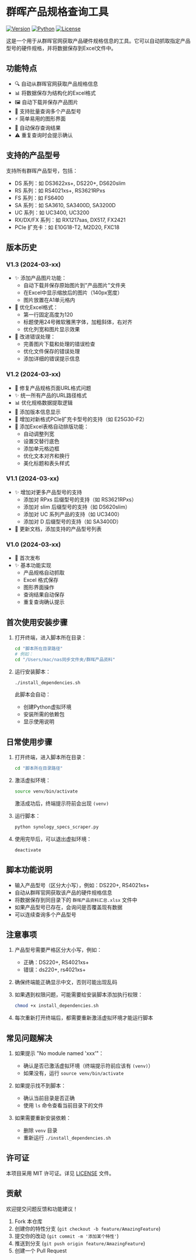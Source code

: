# 群晖产品规格查询工具

[![Version](https://img.shields.io/badge/Version-V1.3-blue.svg)](https://github.com/yourusername/synology-specs-scraper/releases/tag/V1.3)
[![Python](https://img.shields.io/badge/Python-3.8+-green.svg)](https://www.python.org/downloads/)
[![License](https://img.shields.io/badge/License-MIT-yellow.svg)](LICENSE)

这是一个用于从群晖官网获取产品硬件规格信息的工具。它可以自动抓取指定产品型号的硬件规格，并将数据保存到Excel文件中。

## 功能特点

- 🔍 自动从群晖官网获取产品规格信息
- 📊 将数据保存为结构化的Excel格式
- 🖼️ 自动下载并保存产品图片
- 🔄 支持批量查询多个产品型号
- ⚡ 简单易用的图形界面
- 💾 自动保存查询结果
- ⚠️ 重复查询时会提示确认

## 支持的产品型号

支持所有群晖产品型号，包括：
- DS 系列：如 DS3622xs+, DS220+, DS620slim
- RS 系列：如 RS4021xs+, RS3621RPxs
- FS 系列：如 FS6400
- SA 系列：如 SA3610, SA3400D, SA3200D
- UC 系列：如 UC3400, UC3200
- RX/DX/FX 系列：如 RX1217sas, DX517, FX2421
- PCIe 扩充卡：如 E10G18-T2, M2D20, FXC18

## 版本历史

### V1.3 (2024-03-xx)
- ✨ 添加产品图片功能：
  - 自动下载并保存原始图片到"产品图片"文件夹
  - 在Excel中显示缩放后的图片（140px宽度）
  - 图片放置在A1单元格内
- 💅 优化Excel格式：
  - 第一行固定高度为120
  - 标题使用24号微软雅黑字体，加粗斜体，右对齐
  - 优化列宽和图片显示效果
- 🔧 改进错误处理：
  - 完善图片下载和处理的错误检查
  - 优化文件保存的错误处理
  - 添加详细的错误提示信息

### V1.2 (2024-03-xx)
- 🔧 修复产品规格页面URL格式问题
- ✨ 统一所有产品的URL路径格式
- 📊 优化规格数据提取逻辑
- 🎯 添加版本信息显示
- 🔄 增加对新格式PCIe扩充卡型号的支持（如 E25G30-F2）
- 💅 添加Excel表格自动排版功能：
  - 自动调整列宽
  - 设置交替行底色
  - 添加单元格边框
  - 优化文本对齐和换行
  - 美化标题和表头样式

### V1.1 (2024-03-xx)
- ✨ 增加对更多产品型号的支持
  - 添加对 RPxs 后缀型号的支持（如 RS3621RPxs）
  - 添加对 slim 后缀型号的支持（如 DS620slim）
  - 添加对 UC 系列产品的支持（如 UC3400）
  - 添加对 D 后缀型号的支持（如 SA3400D）
- 📝 更新文档，添加支持的产品型号列表

### V1.0 (2024-03-xx)
- 🎉 首次发布
- ✨ 基本功能实现
  - 产品规格自动抓取
  - Excel 格式保存
  - 图形界面操作
  - 查询结果自动保存
  - 重复查询确认提示

## 首次使用安装步骤

1. 打开终端，进入脚本所在目录：
   ```bash
   cd "脚本所在目录路径"
   # 例如：
   cd "/Users/mac/nas同步文件夹/群晖产品资料"
   ```

2. 运行安装脚本：
   ```bash
   ./install_dependencies.sh
   ```
   此脚本会自动：
   - 创建Python虚拟环境
   - 安装所需的依赖包
   - 显示使用说明

## 日常使用步骤

1. 打开终端，进入脚本所在目录：
   ```bash
   cd "脚本所在目录路径"
   ```

2. 激活虚拟环境：
   ```bash
   source venv/bin/activate
   ```
   激活成功后，终端提示符前会出现 `(venv)`

3. 运行脚本：
   ```bash
   python synology_specs_scraper.py
   ```

4. 使用完毕后，可以退出虚拟环境：
   ```bash
   deactivate
   ```

## 脚本功能说明

- 输入产品型号（区分大小写），例如：DS220+, RS4021xs+
- 自动从群晖官网获取该产品的硬件规格信息
- 将数据保存到同目录下的 `群晖产品资料汇总.xlsx` 文件中
- 如果产品型号已存在，会询问是否覆盖现有数据
- 可以连续查询多个产品型号

## 注意事项

1. 产品型号需要严格区分大小写，例如：
   - 正确：DS220+, RS4021xs+
   - 错误：ds220+, rs4021xs+

2. 确保终端能正确显示中文，否则可能出现乱码

3. 如果遇到权限问题，可能需要给安装脚本添加执行权限：
   ```bash
   chmod +x install_dependencies.sh
   ```

4. 每次重新打开终端后，都需要重新激活虚拟环境才能运行脚本

## 常见问题解决

1. 如果提示 "No module named 'xxx'"：
   - 确认是否已激活虚拟环境（终端提示符前应该有 `(venv)`）
   - 如果没有，运行 `source venv/bin/activate`

2. 如果提示找不到脚本：
   - 确认当前目录是否正确
   - 使用 `ls` 命令查看当前目录下的文件

3. 如果需要重新安装依赖：
   - 删除 `venv` 目录
   - 重新运行 `./install_dependencies.sh`

## 许可证

本项目采用 MIT 许可证。详见 [LICENSE](LICENSE) 文件。

## 贡献

欢迎提交问题反馈和功能建议！

1. Fork 本仓库
2. 创建你的特性分支 (`git checkout -b feature/AmazingFeature`)
3. 提交你的改动 (`git commit -m '添加某个特性'`)
4. 推送到分支 (`git push origin feature/AmazingFeature`)
5. 创建一个 Pull Request 